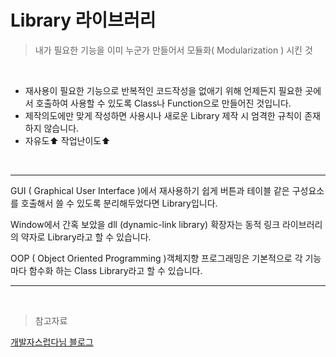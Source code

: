 # **Library 라이브러리**

> 내가 필요한 기능을 이미 누군가 만들어서 모듈화( Modularization ) 시킨 것

<br/>

- 재사용이 필요한 기능으로 반복적인 코드작성을 없애기 위해 언제든지 필요한 곳에서 호출하여 사용할 수 있도록 Class나 Function으로 만들어진 것입니다.
- 제작의도에만 맞게 작성하면 사용시나 새로운 Library 제작 시 엄격한 규칙이 존재하지 않습니다.
- 자유도⬆️ 작업난이도⬆️

<br/>

---

GUI ( Graphical User Interface )에서 재사용하기 쉽게 버튼과 테이블 같은 구성요소를 호출해서 쓸 수 있도록 분리해두었다면 Library입니다.

Window에서 간혹 보았을 dll (dynamic-link library) 확장자는 동적 링크 라이브러리의 약자로 Library라고 할 수 있습니다.

OOP ( Object Oriented Programming )객체지향 프로그래밍은 기본적으로 각 기능마다 함수화 하는 Class Library라고 할 수 있습니다.

---

<br/>

<!-- 추가정보 미완료 -->

<!-- > 더 알아보기 -->

<!-- > 기술 더 알아보기 -->

<!-- > 개발용어 더 알아보기 -->

<!-- [OOP, 객체지향 프로그래밍]() |  -->
<!-- [dll]() |  -->
<!-- [GUI]() |  -->
<!-- [Modularization, 모듈화]() |  -->
<!-- [Class, 클래스]() |  -->
<!-- [Function, 함수]() |  -->
<!-- [Class Library, 클래스 라이브러리]() |  -->

> 참고자료

[개발자스럽다님 블로그](https://blog.gaerae.com/2016/11/what-is-library-and-framework-and-architecture-and-platform.html)
